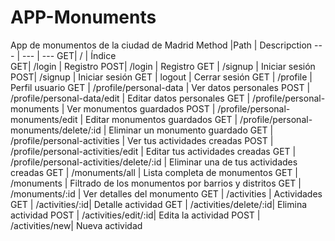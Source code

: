 # APP-Monuments
App de monumentos de la ciudad de Madrid
 Method |Path | Descripction 
--- | --- | ---
GET| / | Índice  
GET| /login | Registro 
POST| /login | Registro 
GET | /signup | Iniciar sesión 
POST| /signup | Iniciar sesión 
GET | logout | Cerrar sesión 
GET | /profile | Perfil usuario 
GET | /profile/personal-data | Ver datos personales 
POST | /profile/personal-data/edit | Editar datos personales 
GET | /profile/personal-monuments | Ver monumentos guardados 
POST | /profile/personal-monuments/edit | Editar monumentos guardados 
GET | /profile/personal-monuments/delete/:id | Eliminar un monumento guardado 
GET | /profile/personal-activities | Ver tus actividades creadas 
POST | /profile/personal-activities/edit | Editar tus actividades creadas 
GET | /profile/personal-activities/delete/:id | Eliminar una de tus actividades creadas 
GET | /monuments/all | Lista completa de monumentos 
GET | /monuments | Filtrado de los monumentos por barrios y distritos 
GET | /monuments/:id | Ver detalles del monumento 
GET | /activities | Actividades 
GET | /activities/:id| Detalle actividad 
GET | /activities/delete/:id| Elimina actividad 
POST | /activities/edit/:id| Edita la actividad 
POST | /activities/new| Nueva actividad 

